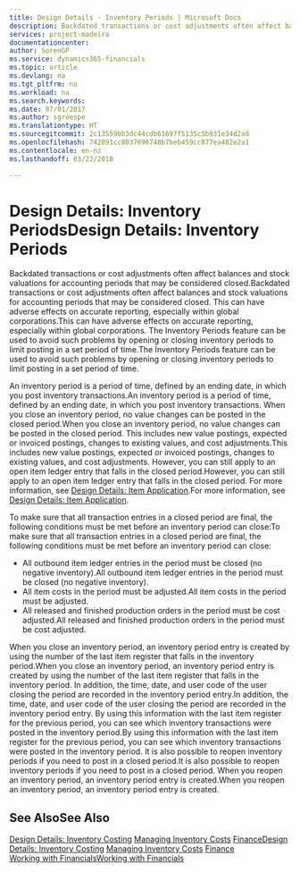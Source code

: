 ```yaml
---
title: Design Details - Inventory Periods | Microsoft Docs
description: Backdated transactions or cost adjustments often affect balances and stock valuations for accounting periods that may be considered closed. This can have adverse effects on accurate reporting, especially within global corporations. The Inventory Periods feature can be used to avoid such problems by opening or closing inventory periods to limit posting in a set period of time.
services: project-madeira
documentationcenter: 
author: SorenGP
ms.service: dynamics365-financials
ms.topic: article
ms.devlang: na
ms.tgt_pltfrm: na
ms.workload: na
ms.search.keywords: 
ms.date: 07/01/2017
ms.author: sgroespe
ms.translationtype: HT
ms.sourcegitcommit: 2c13559bb3dc44cdb61697f5135c5b931e34d2a8
ms.openlocfilehash: 742891cc8037696748b7beb459cc877ea482e2a1
ms.contentlocale: en-nz
ms.lasthandoff: 03/22/2018

---
```

# <a name="design-details-inventory-periods"></a><span data-ttu-id="5b6dd-105">Design Details: Inventory Periods</span><span class="sxs-lookup"><span data-stu-id="5b6dd-105">Design Details: Inventory Periods</span></span>
<span data-ttu-id="5b6dd-106">Backdated transactions or cost adjustments often affect balances and stock valuations for accounting periods that may be considered closed.</span><span class="sxs-lookup"><span data-stu-id="5b6dd-106">Backdated transactions or cost adjustments often affect balances and stock valuations for accounting periods that may be considered closed.</span></span> <span data-ttu-id="5b6dd-107">This can have adverse effects on accurate reporting, especially within global corporations.</span><span class="sxs-lookup"><span data-stu-id="5b6dd-107">This can have adverse effects on accurate reporting, especially within global corporations.</span></span> <span data-ttu-id="5b6dd-108">The Inventory Periods feature can be used to avoid such problems by opening or closing inventory periods to limit posting in a set period of time.</span><span class="sxs-lookup"><span data-stu-id="5b6dd-108">The Inventory Periods feature can be used to avoid such problems by opening or closing inventory periods to limit posting in a set period of time.</span></span>  

 <span data-ttu-id="5b6dd-109">An inventory period is a period of time, defined by an ending date, in which you post inventory transactions.</span><span class="sxs-lookup"><span data-stu-id="5b6dd-109">An inventory period is a period of time, defined by an ending date, in which you post inventory transactions.</span></span> <span data-ttu-id="5b6dd-110">When you close an inventory period, no value changes can be posted in the closed period.</span><span class="sxs-lookup"><span data-stu-id="5b6dd-110">When you close an inventory period, no value changes can be posted in the closed period.</span></span> <span data-ttu-id="5b6dd-111">This includes new value postings, expected or invoiced postings, changes to existing values, and cost adjustments.</span><span class="sxs-lookup"><span data-stu-id="5b6dd-111">This includes new value postings, expected or invoiced postings, changes to existing values, and cost adjustments.</span></span> <span data-ttu-id="5b6dd-112">However, you can still apply to an open item ledger entry that falls in the closed period.</span><span class="sxs-lookup"><span data-stu-id="5b6dd-112">However, you can still apply to an open item ledger entry that falls in the closed period.</span></span> <span data-ttu-id="5b6dd-113">For more information, see [Design Details: Item Application](design-details-item-application.md).</span><span class="sxs-lookup"><span data-stu-id="5b6dd-113">For more information, see [Design Details: Item Application](design-details-item-application.md).</span></span>  

 <span data-ttu-id="5b6dd-114">To make sure that all transaction entries in a closed period are final, the following conditions must be met before an inventory period can close:</span><span class="sxs-lookup"><span data-stu-id="5b6dd-114">To make sure that all transaction entries in a closed period are final, the following conditions must be met before an inventory period can close:</span></span>  

-   <span data-ttu-id="5b6dd-115">All outbound item ledger entries in the period must be closed (no negative inventory).</span><span class="sxs-lookup"><span data-stu-id="5b6dd-115">All outbound item ledger entries in the period must be closed (no negative inventory).</span></span>  
-   <span data-ttu-id="5b6dd-116">All item costs in the period must be adjusted.</span><span class="sxs-lookup"><span data-stu-id="5b6dd-116">All item costs in the period must be adjusted.</span></span>  
-   <span data-ttu-id="5b6dd-117">All released and finished production orders in the period must be cost adjusted.</span><span class="sxs-lookup"><span data-stu-id="5b6dd-117">All released and finished production orders in the period must be cost adjusted.</span></span>  

 <span data-ttu-id="5b6dd-118">When you close an inventory period, an inventory period entry is created by using the number of the last item register that falls in the inventory period.</span><span class="sxs-lookup"><span data-stu-id="5b6dd-118">When you close an inventory period, an inventory period entry is created by using the number of the last item register that falls in the inventory period.</span></span> <span data-ttu-id="5b6dd-119">In addition, the time, date, and user code of the user closing the period are recorded in the inventory period entry.</span><span class="sxs-lookup"><span data-stu-id="5b6dd-119">In addition, the time, date, and user code of the user closing the period are recorded in the inventory period entry.</span></span> <span data-ttu-id="5b6dd-120">By using this information with the last item register for the previous period, you can see which inventory transactions were posted in the inventory period.</span><span class="sxs-lookup"><span data-stu-id="5b6dd-120">By using this information with the last item register for the previous period, you can see which inventory transactions were posted in the inventory period.</span></span> <span data-ttu-id="5b6dd-121">It is also possible to reopen inventory periods if you need to post in a closed period.</span><span class="sxs-lookup"><span data-stu-id="5b6dd-121">It is also possible to reopen inventory periods if you need to post in a closed period.</span></span> <span data-ttu-id="5b6dd-122">When you reopen an inventory period, an inventory period entry is created.</span><span class="sxs-lookup"><span data-stu-id="5b6dd-122">When you reopen an inventory period, an inventory period entry is created.</span></span>  

## <a name="see-also"></a><span data-ttu-id="5b6dd-123">See Also</span><span class="sxs-lookup"><span data-stu-id="5b6dd-123">See Also</span></span>  
 <span data-ttu-id="5b6dd-124">[Design Details: Inventory Costing](design-details-inventory-costing.md) [Managing Inventory Costs](finance-manage-inventory-costs.md) [Finance](finance.md)</span><span class="sxs-lookup"><span data-stu-id="5b6dd-124">[Design Details: Inventory Costing](design-details-inventory-costing.md) [Managing Inventory Costs](finance-manage-inventory-costs.md) [Finance](finance.md)</span></span>  
 [<span data-ttu-id="5b6dd-125">Working with Financials</span><span class="sxs-lookup"><span data-stu-id="5b6dd-125">Working with Financials</span></span>](ui-work-product.md)


